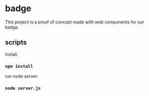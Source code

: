# badge

This project is a proof of concept made with web components for our badge.

## scripts

install:

### `npm install`

run node server:

### `node server.js`
